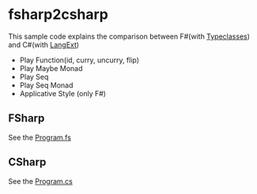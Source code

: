 fsharp2csharp
=============
This sample code explains the comparison between F#(with [Typeclasses](https://code.google.com/p/fsharp-typeclasses/)) and C#(with [LangExt](https://github.com/LangExt/LangExt))

* Play Function(id, curry, uncurry, flip)
* Play Maybe Monad
* Play Seq
* Play Seq Monad
* Applicative Style (only F#)

## FSharp
See the [Program.fs](https://github.com/otf/fsharp2csharp/blob/master/fsharp2csharp/FSharpCode/Program.fs "Program.fs")

## CSharp
See the [Program.cs](https://github.com/otf/fsharp2csharp/blob/master/fsharp2csharp/CSharpCode/Program.cs "Program.cs")
